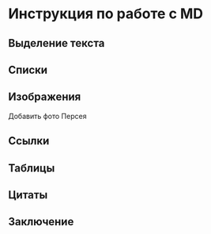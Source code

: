 # Инструкция по работе с MD

## Выделение текста

## Списки

## Изображения
Добавить фото Персея
## Ссылки

## Таблицы

## Цитаты

## Заключение
